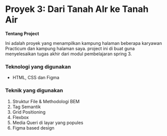 # Proyek 3: Dari Tanah AIr ke Tanah Air


**Tentang Project**

Ini adalah proyek yang menampilkan kampung halaman beberapa karyawan Practicum dan kampung halaman saya. project ini di buat guna menyelesaikan tugas akhir dari modul pembelajaran spring 3.

### Teknologi yang digunakan
* HTML, CSS dan Figma

### Teknik yang digunakan
1. Struktur File & Methodologi BEM
2. Tag Semantik
3. Grid Positioning
4. Flexbox 
5. Media Queri di layar yang popules
6. Figma based design


